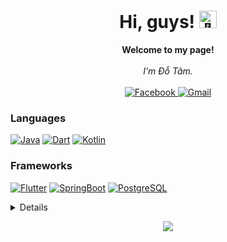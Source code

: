 <h1 align="center">Hi, guys! <img src="https://github.com/wervlad/wervlad/assets/24524555/766d336d-b87d-44ba-807c-c51de2bc6b4d" width="28px" alt="👋"></h1>

<p align="center">
    <b>Welcome to my page!</b><br><br>
    <i>
        I'm Đỗ Tâm.<br>
    </i><br>
    <a href="https://www.facebook.com/mintamzxje">
        <img src="https://img.shields.io/badge/Facebook-blue?style=flat-square&logo=facebook" alt="Facebook">
    </a>
    <a href="mailto:am237doc@gmail.com">
        <img src="https://img.shields.io/badge/Gmail-blue?style=flat-square&logo=gmail" alt="Gmail">
    </a>
</p>

### Languages
[![Java](https://img.shields.io/badge/java-black?style=for-the-badge&logo=java)](https://github.com/mintamzxje)
[![Dart](https://img.shields.io/badge/dart-black?style=for-the-badge&logo=dart)](https://github.com/mintamzxje)
[![Kotlin](https://img.shields.io/badge/kotlin-black?style=for-the-badge&logo=kotlin)](https://github.com/mintamzxje)

### Frameworks
[![Flutter](https://img.shields.io/badge/flutter-black?style=for-the-badge&logo=flutter)](https://github.com/mintamzxje)
[![SpringBoot](https://img.shields.io/badge/springboot-black?style=for-the-badge&logo=springboot)](https://github.com/mintamzxje)
[![PostgreSQL](https://img.shields.io/badge/postgresql-black?style=for-the-badge&logo=postgresql)](https://github.com/mintamzxje)

<details>
<p align="center">
  <a href="https://github.com/mintamzxje">
    <img src="http://github-profile-summary-cards.vercel.app/api/cards/profile-details?username=mintamzxje&theme=transparent" />
  </a>
  <a href="https://github.com/wervlad">
    <img src="https://github-readme-streak-stats.herokuapp.com/?user=mintamzxje&hide_border=true&card_width=338&theme=transparent" />
  </a>
  <a href="https://github.com/wervlad">
    <img src="http://github-profile-summary-cards.vercel.app/api/cards/stats?username=mintamzxje&theme=transparent" />
  </a>
</p>
</details>

<p align="center">
  <a href="https://github.com/mintamzxje">
    <img src="https://komarev.com/ghpvc/?username=mintamzxje&color=blue&style=flat)" />
  </a>
</p>
